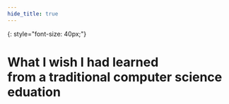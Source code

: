 ```yaml
---
hide_title: true
---
```


{: style="font-size: 40px;"}
# **What I wish I had learned** <br />from a traditional computer science eduation
